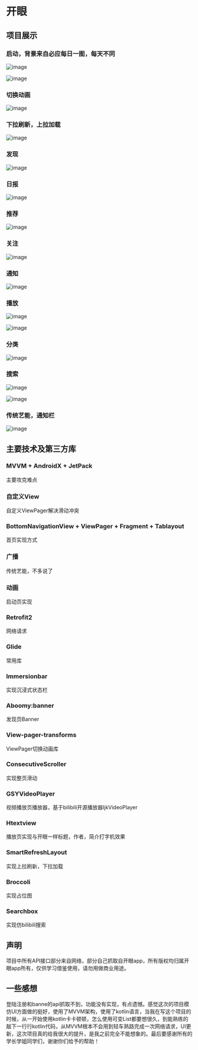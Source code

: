 # 开眼

## 项目展示

### 启动，背景来自必应每日一图，每天不同

 ![image](https://github.com/LinT0T/OpenEye/blob/master/gif/启动.gif)
 
 ![image](https://github.com/LinT0T/OpenEye/blob/master/gif/启动2.png)

### 切换动画

![image](https://github.com/LinT0T/OpenEye/blob/master/gif/切换动画.gif)

### 下拉刷新，上拉加载

![image](https://github.com/LinT0T/OpenEye/blob/master/gif/上拉刷新下拉加载.gif)

### 发现

![image](https://github.com/LinT0T/OpenEye/blob/master/gif/发现.gif)

### 日报

![image](https://github.com/LinT0T/OpenEye/blob/master/gif/日报.gif)

### 推荐

![image](https://github.com/LinT0T/OpenEye/blob/master/gif/推荐.gif)

### 关注

![image](https://github.com/LinT0T/OpenEye/blob/master/gif/关注.gif)

### 通知

![image](https://github.com/LinT0T/OpenEye/blob/master/gif/通知关注.gif)

### 播放

![image](https://github.com/LinT0T/OpenEye/blob/master/gif/播放.gif)

![image](https://github.com/LinT0T/OpenEye/blob/master/gif/可播放.gif)

### 分类

![image](https://github.com/LinT0T/OpenEye/blob/master/gif/分类.gif)

### 搜索

![image](https://github.com/LinT0T/OpenEye/blob/master/gif/搜索.gif)

![image](https://github.com/LinT0T/OpenEye/blob/master/gif/再次搜索.gif)

### 传统艺能，通知栏

![image](https://github.com/LinT0T/OpenEye/blob/master/gif/广播.gif)

## 主要技术及第三方库

### MVVM + AndroidX + JetPack

主要攻克难点

### 自定义View

自定义ViewPager解决滑动冲突

### BottomNavigationView + ViewPager + Fragment + Tablayout

首页实现方式

### 广播

传统艺能，不多说了

### 动画

启动页实现

### Retrofit2

网络请求

### Glide

常用库

### Immersionbar

实现沉浸式状态栏

### Aboomy:banner

发现页Banner

### View-pager-transforms

ViewPager切换动画库

### ConsecutiveScroller

实现整页滑动

### GSYVideoPlayer

视频播放页播放器，基于bilibili开源播放器IjkVideoPlayer

### Htextview

播放页实现与开眼一样标题，作者，简介打字机效果

### SmartRefreshLayout

实现上拉刷新，下拉加载

### Broccoli

实现占位图

### Searchbox

实现仿bilibili搜索

## 声明 

项目中所有API接口部分来自网络，部分自己抓取自开眼app，所有版权均归属开眼app所有，仅供学习借鉴使用，请勿用做商业用途。



## 一些感想

登陆注册和banne的api抓取不到，功能没有实现，有点遗憾。感觉这次的项目模仿UI方面做的挺好，使用了MVVM架构，使用了kotlin语言，当我在写这个项目的时候，从一开始使用kotlin卡卡顿顿，怎么使用可变List都要想很久，到能熟练的敲下一行行kotlin代码，从MVVM根本不会用到轻车熟路完成一次网络请求，UI更新，这次项目真的给我很大的提升，是我之前完全不能想象的。最后要感谢所有的学长学姐同学们，谢谢你们给予的帮助！
